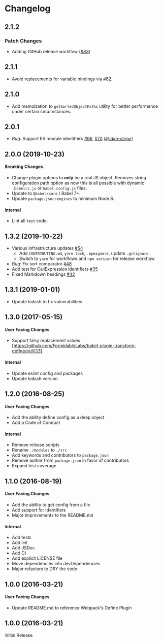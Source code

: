 # Changelog

## 2.1.2

### Patch Changes

- Adding GitHub release workflow ([#83](https://github.com/FormidableLabs/babel-plugin-transform-define/pull/83))

## 2.1.1

- Avoid replacements for variable bindings via [#82](https://github.com/FormidableLabs/babel-plugin-transform-define/pull/82).

## 2.1.0

- Add memoization to `getSortedObjectPaths` utility for better performance under certain circumstances.

## 2.0.1

- _Bug_: Support ES module identifiers [#69](https://github.com/FormidableLabs/babel-plugin-transform-define/pull/69), [#70](https://github.com/FormidableLabs/babel-plugin-transform-define/pull/70) (_[@jdlm-stripe][]_)

## 2.0.0 (2019-10-23)

#### Breaking Changes

- Change plugin options to **only** be a real JS object. Removes string configuration path option as now this is all possible with dynamic `.babelrc.js` or `babel.config.js` files.
- Update to `@babel/core` / Babel 7+.
- Update `package.json:engines` to minimum Node 8.

#### Internal

- Lint all `test` code.

## 1.3.2 (2019-10-22)

- Various infrastructure updates [#54](https://github.com/FormidableLabs/babel-plugin-transform-define/pull/54)
  - Add `CONTRIBUTING.md`, `yarn.lock`, `.npmignore`, update `.gitignore`.
  - Switch to `yarn` for workflows and `npm version` for release workflow.
- _Bug_: Fix sort comparator [#48](https://github.com/FormidableLabs/babel-plugin-transform-define/pull/48)
- Add test for CallExpression identifiers [#35](https://github.com/FormidableLabs/babel-plugin-transform-define/pull/35)
- Fixed Markdown headings [#42](https://github.com/FormidableLabs/babel-plugin-transform-define/pull/42)

## 1.3.1 (2019-01-01)

- Update lodash to fix vulnerabilities

## 1.3.0 (2017-05-15)

#### User Facing Changes

- Support falsy replacement values [https://github.com/FormidableLabs/babel-plugin-transform-define/pull/33]

#### Internal

- Update eslint config and packages
- Update lodash version

## 1.2.0 (2016-08-25)

#### User Facing Changes

- Add the ability define config as a deep object
- Add a Code of Conduct

#### Internal

- Remove release scripts
- Rename `./modules` to `./src`
- Add keywords and contributors to `package.json`
- Remove author from `package.json` in favor of contributors
- Expand test coverage

## 1.1.0 (2016-08-19)

#### User Facing Changes

- Add the ability to get config from a file
- Add support for Identifiers
- Major improvements to the README.md

#### Internal

- Add tests
- Add lint
- Add JSDoc
- Add CI
- Add explicit LICENSE file
- Move dependencies into devDependencies
- Major refactors to DRY the code

## 1.0.0 (2016-03-21)

#### User Facing Changes

- Update README.md to reference Webpack's Define Plugin

## 1.0.0 (2016-03-21)

Initial Release

[@jdlm-stripe]: https://github.com/jdlm-stripe
